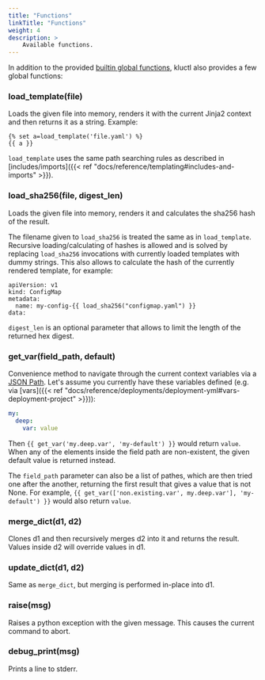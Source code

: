 ```yaml
---
title: "Functions"
linkTitle: "Functions"
weight: 4
description: >
    Available functions.
---
```


In addition to the provided
[builtin global functions](https://jinja.palletsprojects.com/en/2.11.x/templates/#list-of-global-functions),
kluctl also provides a few global functions:

### load_template(file)
Loads the given file into memory, renders it with the current Jinja2 context and then returns it as a string. Example:
```
{% set a=load_template('file.yaml') %}
{{ a }}
```

`load_template` uses the same path searching rules as described in [includes/imports]({{< ref "docs/reference/templating#includes-and-imports" >}}).

### load_sha256(file, digest_len)
Loads the given file into memory, renders it and calculates the sha256 hash of the result.

The filename given to `load_sha256` is treated the same as in `load_template`. Recursive loading/calculating of hashes
is allowed and is solved by replacing `load_sha256` invocations with currently loaded templates with dummy strings.
This also allows to calculate the hash of the currently rendered template, for example:

```
apiVersion: v1
kind: ConfigMap
metadata:
  name: my-config-{{ load_sha256("configmap.yaml") }}
data:
```

`digest_len` is an optional parameter that allows to limit the length of the returned hex digest.

### get_var(field_path, default)
Convenience method to navigate through the current context variables via a
[JSON Path](https://goessner.net/articles/JsonPath/). Let's assume you currently have these variables defined
(e.g. via [vars]({{< ref "docs/reference/deployments/deployment-yml#vars-deployment-project" >}})):
```yaml
my:
  deep:
    var: value
```
Then `{{ get_var('my.deep.var', 'my-default') }}` would return `value`.
When any of the elements inside the field path are non-existent, the given default value is returned instead.

The `field_path` parameter can also be a list of pathes, which are then tried one after the another, returning the first
result that gives a value that is not None. For example, `{{ get_var(['non.existing.var', my.deep.var'], 'my-default') }}`
would also return `value`.

### merge_dict(d1, d2)
Clones d1 and then recursively merges d2 into it and returns the result. Values inside d2 will override values in d1.

### update_dict(d1, d2)
Same as `merge_dict`, but merging is performed in-place into d1.

### raise(msg)
Raises a python exception with the given message. This causes the current command to abort.

### debug_print(msg)
Prints a line to stderr.